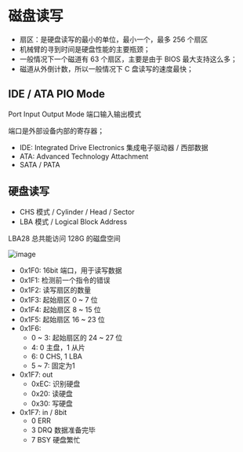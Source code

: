 # 磁盘读写

- 扇区：是硬盘读写的最小的单位，最小一个，最多 256 个扇区
- 机械臂的寻到时间是硬盘性能的主要瓶颈；
- 一般情况下一个磁道有 63 个扇区，主要是由于 BIOS 最大支持这么多；
- 磁道从外倒计数，所以一般情况下 C 盘读写的速度最快；

## IDE / ATA PIO Mode
Port Input Output Mode 端口输入输出模式

端口是外部设备内部的寄存器；

- IDE: Integrated Drive Electronics 集成电子驱动器 / 西部数据
- ATA: Advanced Technology Attachment
- SATA / PATA

## 硬盘读写
- CHS 模式 / Cylinder / Head / Sector 
- LBA 模式 / Logical Block Address

LBA28 总共能访问 128G 的磁盘空间

![image](https://note.youdao.com/yws/api/personal/file/WEB75579c9b8e276aaf95855bb14a4bde40?method=download&shareKey=cf35f4c0f5c692444e2a819ac44e0e36)


- 0x1F0: 16bit 端口，用于读写数据
- 0x1F1: 检测前一个指令的错误
- 0x1F2: 读写扇区的数量
- 0x1F3: 起始扇区 0 ~ 7 位
- 0x1F4: 起始扇区 8 ~ 15 位
- 0x1F5: 起始扇区 16 ~ 23 位
- 0x1F6: 
  - 0 ~ 3: 起始扇区的 24 ~ 27 位
  - 4: 0 主盘，1 从片
  - 6: 0 CHS, 1 LBA
  - 5 ~ 7: 固定为1
- 0x1F7: out
  - 0xEC: 识别硬盘
  - 0x20: 读硬盘
  - 0x30: 写硬盘
- 0x1F7: in / 8bit
  - 0 ERR
  - 3 DRQ 数据准备完毕
  - 7 BSY 硬盘繁忙
